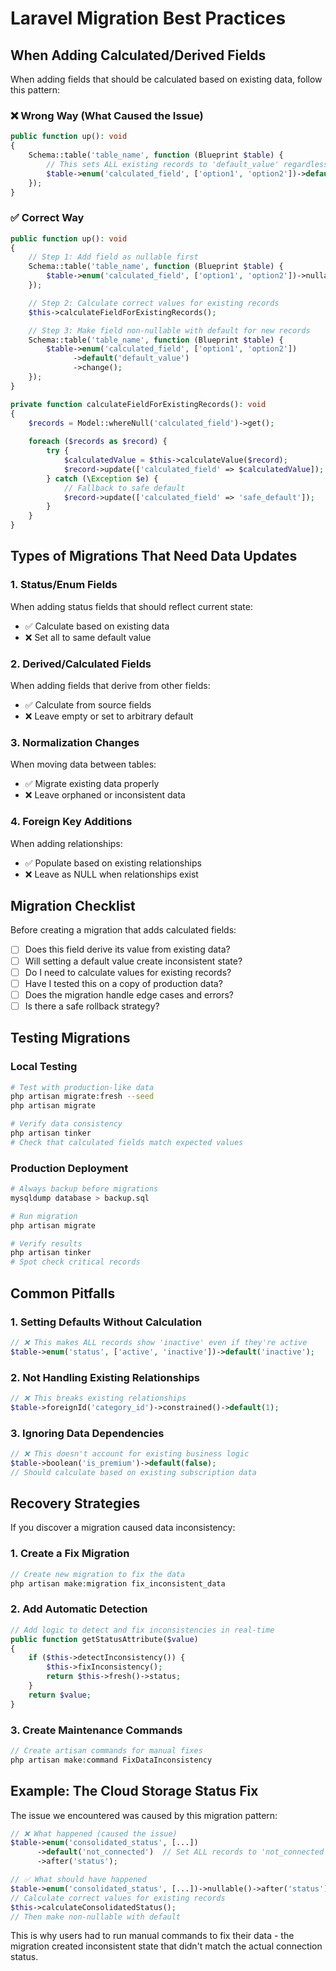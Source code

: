 # Laravel Migration Best Practices

## When Adding Calculated/Derived Fields

When adding fields that should be calculated based on existing data, follow this pattern:

### ❌ Wrong Way (What Caused the Issue)
```php
public function up(): void
{
    Schema::table('table_name', function (Blueprint $table) {
        // This sets ALL existing records to 'default_value' regardless of actual state
        $table->enum('calculated_field', ['option1', 'option2'])->default('default_value');
    });
}
```

### ✅ Correct Way
```php
public function up(): void
{
    // Step 1: Add field as nullable first
    Schema::table('table_name', function (Blueprint $table) {
        $table->enum('calculated_field', ['option1', 'option2'])->nullable();
    });

    // Step 2: Calculate correct values for existing records
    $this->calculateFieldForExistingRecords();

    // Step 3: Make field non-nullable with default for new records
    Schema::table('table_name', function (Blueprint $table) {
        $table->enum('calculated_field', ['option1', 'option2'])
              ->default('default_value')
              ->change();
    });
}

private function calculateFieldForExistingRecords(): void
{
    $records = Model::whereNull('calculated_field')->get();
    
    foreach ($records as $record) {
        try {
            $calculatedValue = $this->calculateValue($record);
            $record->update(['calculated_field' => $calculatedValue]);
        } catch (\Exception $e) {
            // Fallback to safe default
            $record->update(['calculated_field' => 'safe_default']);
        }
    }
}
```

## Types of Migrations That Need Data Updates

### 1. Status/Enum Fields
When adding status fields that should reflect current state:
- ✅ Calculate based on existing data
- ❌ Set all to same default value

### 2. Derived/Calculated Fields
When adding fields that derive from other fields:
- ✅ Calculate from source fields
- ❌ Leave empty or set to arbitrary default

### 3. Normalization Changes
When moving data between tables:
- ✅ Migrate existing data properly
- ❌ Leave orphaned or inconsistent data

### 4. Foreign Key Additions
When adding relationships:
- ✅ Populate based on existing relationships
- ❌ Leave as NULL when relationships exist

## Migration Checklist

Before creating a migration that adds calculated fields:

- [ ] Does this field derive its value from existing data?
- [ ] Will setting a default value create inconsistent state?
- [ ] Do I need to calculate values for existing records?
- [ ] Have I tested this on a copy of production data?
- [ ] Does the migration handle edge cases and errors?
- [ ] Is there a safe rollback strategy?

## Testing Migrations

### Local Testing
```bash
# Test with production-like data
php artisan migrate:fresh --seed
php artisan migrate

# Verify data consistency
php artisan tinker
# Check that calculated fields match expected values
```

### Production Deployment
```bash
# Always backup before migrations
mysqldump database > backup.sql

# Run migration
php artisan migrate

# Verify results
php artisan tinker
# Spot check critical records
```

## Common Pitfalls

### 1. Setting Defaults Without Calculation
```php
// ❌ This makes ALL records show 'inactive' even if they're active
$table->enum('status', ['active', 'inactive'])->default('inactive');
```

### 2. Not Handling Existing Relationships
```php
// ❌ This breaks existing relationships
$table->foreignId('category_id')->constrained()->default(1);
```

### 3. Ignoring Data Dependencies
```php
// ❌ This doesn't account for existing business logic
$table->boolean('is_premium')->default(false);
// Should calculate based on existing subscription data
```

## Recovery Strategies

If you discover a migration caused data inconsistency:

### 1. Create a Fix Migration
```php
// Create new migration to fix the data
php artisan make:migration fix_inconsistent_data
```

### 2. Add Automatic Detection
```php
// Add logic to detect and fix inconsistencies in real-time
public function getStatusAttribute($value)
{
    if ($this->detectInconsistency()) {
        $this->fixInconsistency();
        return $this->fresh()->status;
    }
    return $value;
}
```

### 3. Create Maintenance Commands
```php
// Create artisan commands for manual fixes
php artisan make:command FixDataInconsistency
```

## Example: The Cloud Storage Status Fix

The issue we encountered was caused by this migration pattern:

```php
// ❌ What happened (caused the issue)
$table->enum('consolidated_status', [...])
      ->default('not_connected')  // Set ALL records to 'not_connected'
      ->after('status');

// ✅ What should have happened
$table->enum('consolidated_status', [...])->nullable()->after('status');
// Calculate correct values for existing records
$this->calculateConsolidatedStatus();
// Then make non-nullable with default
```

This is why users had to run manual commands to fix their data - the migration created inconsistent state that didn't match the actual connection status.